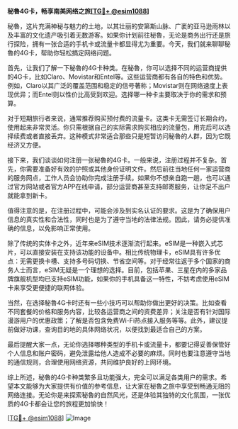 **秘魯4G卡，畅享南美网络之旅[[TG💪+ @esim1088](https://t.me/s/esim1088)]**

秘魯，这片充满神秘与魅力的土地，以其壮丽的安第斯山脉、广袤的亚马逊雨林以及丰富的文化遗产吸引着无数游客。如果你计划前往秘魯，无论是商务出行还是旅行探险，拥有一张合适的手机卡或流量卡都显得尤为重要。今天，我们就来聊聊秘魯的4G卡，帮助你轻松搞定网络问题。

首先，让我们了解一下秘魯的4G卡种类。在秘魯，你可以选择不同的运营商提供的4G卡，比如Claro、Movistar和Entel等。这些运营商都有各自的特色和优势。例如，Claro以其广泛的覆盖范围和稳定的信号著称；Movistar则在网络速度上表现优异；而Entel则以性价比高受到欢迎。选择哪一种卡主要取决于你的需求和预算。

对于短期旅行者来说，通常推荐购买预付费的流量卡。这类卡无需签订长期合约，使用起来非常灵活。你只需根据自己的实际需求购买相应的流量包，用完后可以选择续费或者直接丢弃。这种模式非常适合那些只是短暂访问秘魯的人群，因为它既经济又方便。

接下来，我们谈谈如何注册一张秘魯的4G卡。一般来说，注册过程并不复杂。首先，你需要准备好有效的护照或其他身份证明文件。然后前往当地任何一家运营商的服务网点，工作人员会协助你完成注册手续。如果你不想亲自跑一趟，也可以通过官方网站或者官方APP在线申请，部分运营商甚至支持邮寄服务，让你足不出户就能拿到新卡。

值得注意的是，在注册过程中，可能会涉及到实名认证的要求。这是为了确保用户信息的真实性和合法性，同时也是为了遵守当地的法律法规。因此，请务必提供准确的信息，以免影响正常使用。

除了传统的实体卡之外，近年来eSIM技术逐渐流行起来。eSIM是一种嵌入式芯片，可以直接安装在支持该功能的设备中。相比传统物理卡，eSIM具有许多优点：无需更换卡槽、支持多号码切换、节省空间等。对于经常往返于多个国家的商务人士而言，eSIM无疑是一个理想的选择。目前，包括苹果、三星在内的多家品牌旗舰机型均已支持eSIM功能，如果你的手机具备这一特性，不妨考虑使用eSIM卡来享受更便捷的联网体验。

当然，在选择秘魯4G卡时还有一些小技巧可以帮助你做出更好的决策。比如查看不同套餐的价格和服务内容，比较各运营商之间的资费差异；关注是否有针对国际漫游用户的优惠政策；了解是否包含免费Wi-Fi热点接入服务等等。此外，建议提前做好功课，查询目的地的具体网络状况，以便找到最适合自己的方案。

最后提醒大家一点，无论你选择哪种类型的手机卡或流量卡，都要记得妥善保管好个人信息和账户密码，避免泄露给他人造成不必要的麻烦。同时也要注意遵守当地的通信规则，合理使用网络资源，共同维护良好的上网环境。

综上所述，秘魯的4G卡种类繁多且功能强大，完全可以满足各类用户的需求。希望本文能够为大家提供有价值的参考信息，让大家在秘魯之旅中享受到畅通无阻的网络连接。无论你是来探索秘魯的自然风光，还是体验其独特的文化氛围，一张优质的4G卡都会让您的旅程更加愉快！

[[TG💪+ @esim1088](https://t.me/s/esim1088)] 
![Image](https://i.postimg.cc/4NQfJmqS/Snipaste-2025-05-13-00-14-12.png)